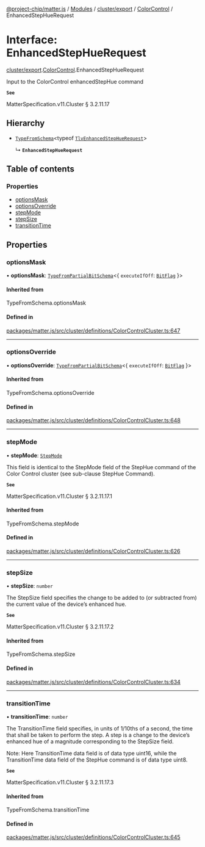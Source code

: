 [@project-chip/matter.js](../README.md) / [Modules](../modules.md) / [cluster/export](../modules/cluster_export.md) / [ColorControl](../modules/cluster_export.ColorControl.md) / EnhancedStepHueRequest

# Interface: EnhancedStepHueRequest

[cluster/export](../modules/cluster_export.md).[ColorControl](../modules/cluster_export.ColorControl.md).EnhancedStepHueRequest

Input to the ColorControl enhancedStepHue command

**`See`**

MatterSpecification.v11.Cluster § 3.2.11.17

## Hierarchy

- [`TypeFromSchema`](../modules/tlv_export.md#typefromschema)\<typeof [`TlvEnhancedStepHueRequest`](../modules/cluster_export.ColorControl.md#tlvenhancedstephuerequest)\>

  ↳ **`EnhancedStepHueRequest`**

## Table of contents

### Properties

- [optionsMask](cluster_export.ColorControl.EnhancedStepHueRequest.md#optionsmask)
- [optionsOverride](cluster_export.ColorControl.EnhancedStepHueRequest.md#optionsoverride)
- [stepMode](cluster_export.ColorControl.EnhancedStepHueRequest.md#stepmode)
- [stepSize](cluster_export.ColorControl.EnhancedStepHueRequest.md#stepsize)
- [transitionTime](cluster_export.ColorControl.EnhancedStepHueRequest.md#transitiontime)

## Properties

### optionsMask

• **optionsMask**: [`TypeFromPartialBitSchema`](../modules/schema_export.md#typefrompartialbitschema)\<\{ `executeIfOff`: [`BitFlag`](../modules/schema_export.md#bitflag)  }\>

#### Inherited from

TypeFromSchema.optionsMask

#### Defined in

[packages/matter.js/src/cluster/definitions/ColorControlCluster.ts:647](https://github.com/project-chip/matter.js/blob/904d0c9b952b91f28a21803759c5e5c66ee4d272/packages/matter.js/src/cluster/definitions/ColorControlCluster.ts#L647)

___

### optionsOverride

• **optionsOverride**: [`TypeFromPartialBitSchema`](../modules/schema_export.md#typefrompartialbitschema)\<\{ `executeIfOff`: [`BitFlag`](../modules/schema_export.md#bitflag)  }\>

#### Inherited from

TypeFromSchema.optionsOverride

#### Defined in

[packages/matter.js/src/cluster/definitions/ColorControlCluster.ts:648](https://github.com/project-chip/matter.js/blob/904d0c9b952b91f28a21803759c5e5c66ee4d272/packages/matter.js/src/cluster/definitions/ColorControlCluster.ts#L648)

___

### stepMode

• **stepMode**: [`StepMode`](../enums/cluster_export.ColorControl.StepMode.md)

This field is identical to the StepMode field of the StepHue command of the Color Control cluster (see
sub-clause StepHue Command).

**`See`**

MatterSpecification.v11.Cluster § 3.2.11.17.1

#### Inherited from

TypeFromSchema.stepMode

#### Defined in

[packages/matter.js/src/cluster/definitions/ColorControlCluster.ts:626](https://github.com/project-chip/matter.js/blob/904d0c9b952b91f28a21803759c5e5c66ee4d272/packages/matter.js/src/cluster/definitions/ColorControlCluster.ts#L626)

___

### stepSize

• **stepSize**: `number`

The StepSize field specifies the change to be added to (or subtracted from) the current value of the
device’s enhanced hue.

**`See`**

MatterSpecification.v11.Cluster § 3.2.11.17.2

#### Inherited from

TypeFromSchema.stepSize

#### Defined in

[packages/matter.js/src/cluster/definitions/ColorControlCluster.ts:634](https://github.com/project-chip/matter.js/blob/904d0c9b952b91f28a21803759c5e5c66ee4d272/packages/matter.js/src/cluster/definitions/ColorControlCluster.ts#L634)

___

### transitionTime

• **transitionTime**: `number`

The TransitionTime field specifies, in units of 1/10ths of a second, the time that shall be taken to perform
the step. A step is a change to the device’s enhanced hue of a magnitude corresponding to the StepSize field.

Note: Here TransitionTime data field is of data type uint16, while the TransitionTime data field of the
StepHue command is of data type uint8.

**`See`**

MatterSpecification.v11.Cluster § 3.2.11.17.3

#### Inherited from

TypeFromSchema.transitionTime

#### Defined in

[packages/matter.js/src/cluster/definitions/ColorControlCluster.ts:645](https://github.com/project-chip/matter.js/blob/904d0c9b952b91f28a21803759c5e5c66ee4d272/packages/matter.js/src/cluster/definitions/ColorControlCluster.ts#L645)
